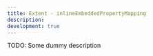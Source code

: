 ```yaml
---
title: Extent - inlineEmbeddedPropertyMapping
description:
development: true
---
```


TODO: Some dummy description
